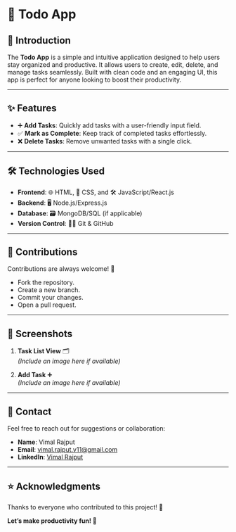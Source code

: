# 📝 Todo App  

## 📖 Introduction  
The **Todo App** is a simple and intuitive application designed to help users stay organized and productive. It allows users to create, edit, delete, and manage tasks seamlessly. Built with clean code and an engaging UI, this app is perfect for anyone looking to boost their productivity.  

---

## ✨ Features  
- ➕ **Add Tasks**: Quickly add tasks with a user-friendly input field.  
- ✅ **Mark as Complete**: Keep track of completed tasks effortlessly.  
- ❌ **Delete Tasks**: Remove unwanted tasks with a single click.  
  

---

## 🛠️ Technologies Used  
- **Frontend**: 🌐 HTML, 🎨 CSS, and 🛠️ JavaScript/React.js  
- **Backend**: 🖥️ Node.js/Express.js  
- **Database**: 🗃️ MongoDB/SQL (if applicable)  
- **Version Control**: 🧑‍💻 Git & GitHub  

---

## 🤝 Contributions  
Contributions are always welcome! 🎉  
- Fork the repository.  
- Create a new branch.  
- Commit your changes.  
- Open a pull request.  

---

## 📸 Screenshots  
1. **Task List View** 🗂️  
   *(Include an image here if available)*  

2. **Add Task** ➕  
   *(Include an image here if available)*  

---

## 📧 Contact  
Feel free to reach out for suggestions or collaboration:  
- **Name**: Vimal Rajput  
- **Email**: [vimal.rajput.v11@gmail.com](mailto:vimal.rajput.v11@gmail.com)  
- **LinkedIn**: [Vimal Rajput](https://linkedin.com/in/vimal-rajput-918531249/)  

---

## ⭐ Acknowledgments  
Thanks to everyone who contributed to this project! 🌟  

**Let’s make productivity fun! 💪**  
